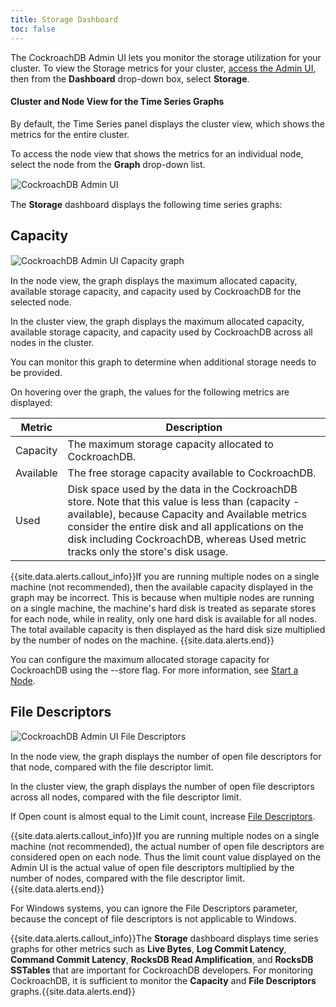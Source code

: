 ```yaml
---
title: Storage Dashboard
toc: false
---
```


The CockroachDB Admin UI lets you monitor the storage utilization for your cluster. To view the Storage metrics for your cluster, [access the Admin UI](admin-ui-access-and-navigate.html#access-the-admin-ui), then from the **Dashboard** drop-down box, select **Storage**. 

<div id="toc"></div>

#### Cluster and Node View for the Time Series Graphs
By default, the Time Series panel displays the cluster view, which shows the metrics for the entire cluster. 

To access the node view that shows the metrics for an individual node, select the node from the **Graph** drop-down list.

<img src="{{ 'images/admin_ui_select_node.png' | relative_url }}" alt="CockroachDB Admin UI" style="border:1px solid #eee;max-width:40%" />

The **Storage** dashboard displays the following time series graphs:

## Capacity
<img src="{{ 'images/admin_ui_capacity.png' | relative_url }}" alt="CockroachDB Admin UI Capacity graph" style="border:1px solid #eee;max-width:100%" />

In the node view, the graph displays the maximum allocated capacity, available storage capacity, and capacity used by CockroachDB for the selected node.

In the cluster view, the graph displays the maximum allocated capacity, available storage capacity, and capacity used by CockroachDB across all nodes in the cluster.

You can monitor this graph to determine when additional storage needs to be provided. 

On hovering over the graph, the values for the following metrics are displayed:

Metric | Description
--------|----
Capacity | The maximum storage capacity allocated to CockroachDB.
Available | The free storage capacity available to CockroachDB.
Used | Disk space used by the data in the CockroachDB store. Note that this value is less than (capacity - available), because Capacity and Available metrics consider the entire disk and all applications on the disk including CockroachDB, whereas Used metric tracks only the store's disk usage.

{{site.data.alerts.callout_info}}If you are running multiple nodes on a single machine (not recommended), then the available capacity displayed in the graph may be incorrect. This is because when multiple nodes are running on a single machine, the machine's hard disk is treated as separate stores for each node, while in reality, only one hard disk is available for all nodes. The total available capacity is then displayed as the hard disk size multiplied by the number of nodes on the machine. {{site.data.alerts.end}}

You can configure the maximum allocated storage capacity for CockroachDB using the --store flag. For more information, see [Start a Node](start-a-node.html#store).

## File Descriptors
<img src="{{ 'images/admin_ui_file_descriptors.png' | relative_url }}" alt="CockroachDB Admin UI File Descriptors" style="border:1px solid #eee;max-width:100%" />

In the node view, the graph displays the number of open file descriptors for that node, compared with the file descriptor limit.

In the cluster view, the graph displays the number of open file descriptors across all nodes, compared with the file descriptor limit.

If Open count is almost equal to the Limit count, increase [File Descriptors](recommended-production-settings.html#file-descriptors-limit).

{{site.data.alerts.callout_info}}If you are running multiple nodes on a single machine (not recommended), the actual number of open file descriptors are considered open on each node. Thus the limit count value displayed on the Admin UI is the actual value of open file descriptors multiplied by the number of nodes, compared with the file descriptor limit. {{site.data.alerts.end}}

For Windows systems, you can ignore the File Descriptors parameter, because the concept of file descriptors is not applicable to Windows. 

{{site.data.alerts.callout_info}}The <b>Storage</b> dashboard displays time series graphs for other metrics such as <b>Live Bytes</b>, <b>Log Commit Latency</b>, <b>Command Commit Latency</b>, <b>RocksDB Read Amplification</b>, and <b>RocksDB SSTables</b> that are important for CockroachDB developers. For monitoring CockroachDB, it is sufficient to monitor the <b>Capacity</b> and <b>File Descriptors</b> graphs.{{site.data.alerts.end}}